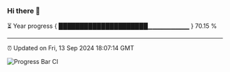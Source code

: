 ### Hi there 👋

⏳ Year progress { █████████████████████▁▁▁▁▁▁▁▁▁ } 70.15 %

---

⏰ Updated on Fri, 13 Sep 2024 18:07:14 GMT

![Progress Bar CI](https://github.com/EinsPommes/EinsPommes/blob/main/.github/workflows/main.yml)
